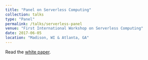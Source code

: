 ```yaml
---
title: "Panel on Serverless Computing"
collection: talks
type: "Panel"
permalink: /talks/serverless-panel
venue: "First International Workshop on Serverless Computing"
date: 2017-06-05
location: "Madison, WI & Atlanta, GA"
---
```


Read the [white paper](https://edoakes.github.io/files/wosc_2017_serverless_panel.pdf).
